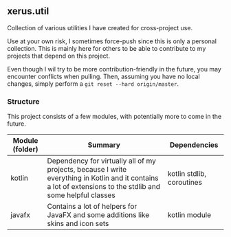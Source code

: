## xerus.util

Collection of various utilities I have created for cross-project use.

Use at your own risk, I sometimes force-push since this is only a personal collection.
This is mainly here for others to be able to contribute to my projects that depend on this project.

Even though I wil try to be more contribution-friendly in the future, you may encounter conflicts when pulling.
Then, assuming you have no local changes, simply perform a `git reset --hard origin/master`.

### Structure

This project consists of a few modules, with potentially more to come in the future.

| Module (folder)	| Summary | Dependencies |
|-----------------|---------|--------------|
| kotlin | Dependency for virtually all of my projects, because I write everything in Kotlin and it contains a lot of extensions to the stdlib and some helpful classes | kotlin stdlib, coroutines |
| javafx | Contains a lot of helpers for JavaFX and some additions like skins and icon sets | kotlin module |
